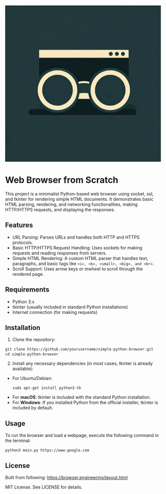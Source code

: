 ![Description of the image](img/goggle-chrome.jpg)

# Web Browser from Scratch
This project is a minimalist Python-based web browser using socket, ssl, and tkinter for rendering simple HTML documents. It demonstrates basic HTML parsing, rendering, and networking functionalities, making HTTP/HTTPS requests, and displaying the responses.


## Features
- URL Parsing: Parses URLs and handles both HTTP and HTTPS protocols.
- Basic HTTP/HTTPS Request Handling: Uses sockets for making requests and reading responses from servers.
- Simple HTML Rendering: A custom HTML parser that handles text, paragraphs, and basic tags like `<i>, <b>, <small>, <big>, and <br>`.
- Scroll Support: Uses arrow keys or mwheel to scroll through the rendered page.

## Requirements
- Python 3.x
- tkinter (usually included in standard Python installations)
- Internet connection (for making requests)

## Installation
1.	Clone the repository:
```
git clone https://github.com/yourusername/simple-python-browser.git
cd simple-python-browser
```

2.	Install any necessary dependencies (in most cases, tkinter is already available):
- For Ubuntu/Debian:
	```
	sudo apt-get install python3-tk
	```
- For **macOS**: tkinter is included with the standard Python installation.
- For **Windows**:
If you installed Python from the official installer, tkinter is included by default.

## Usage

To run the browser and load a webpage, execute the following command in the terminal:
```
python3 main.py https://www.google.com
```


## License
Built from following: https://browser.engineering/layout.html

MIT License. See LICENSE for details.
